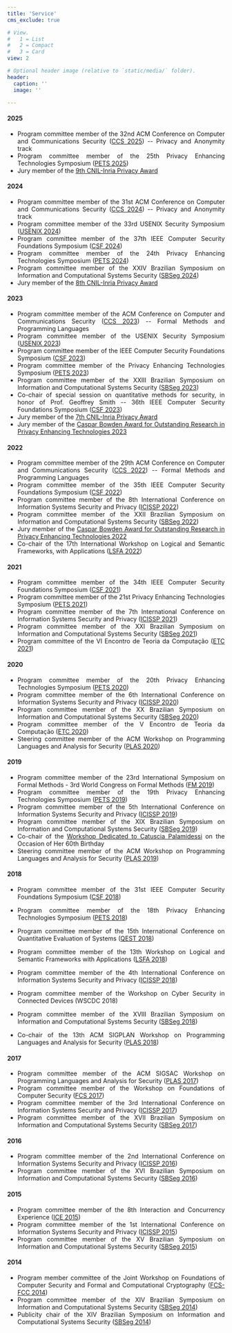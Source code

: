 ```yaml
---
title: 'Service'
cms_exclude: true

# View.
#   1 = List
#   2 = Compact
#   3 = Card
view: 2

# Optional header image (relative to `static/media/` folder).
header:
  caption: ''
  image: ''

---
```


<div style="text-align: justify"> 

#### 2025
- Program committee member of the 32nd ACM Conference on Computer and Communications Security ([CCS 2025](https://www.sigsac.org/ccs/CCS2025/)) -- Privacy and Anonymity track
- Program committee member of the 25th Privacy Enhancing Technologies Symposium ([PETS 2025](https://petsymposium.org/cfp25.php))
- Jury member of the [9th CNIL-Inria Privacy Award]()

#### 2024
- Program committee member of the 31st ACM Conference on Computer and Communications Security ([CCS 2024](https://www.sigsac.org/ccs/CCS2024/)) -- Privacy and Anonymity track
- Program committee member of the 33rd USENIX Security Symposium ([USENIX 2024](https://www.usenix.org/conference/usenixsecurity24))
- Program committee member of the 37th IEEE Computer Security Foundations Symposium ([CSF 2024](https://csf2024.ieee-security.org/))
- Program committee member of the 24th Privacy Enhancing Technologies Symposium ([PETS 2024](https://petsymposium.org/cfp24.php))
- Program committee member of the XXIV Brazilian Symposium on Information and Computational Systems Security ([SBSeg 2024](https://sbseg2024.ita.br/en/homepage/))
- Jury member of the [8th CNIL-Inria Privacy Award](https://www.cnil.fr/en/launch-8th-edition-cnil-inria-privacy-award)

#### 2023
- Program committee member of the ACM Conference on Computer and Communications Security ([CCS 2023](https://www.sigsac.org/ccs/CCS2023/)) -- Formal Methods and Programming Languages 
- Program committee member of the USENIX Security Symposium ([USENIX 2023](https://www.usenix.org/conference/usenixsecurity23))
- Program committee member of the IEEE Computer Security Foundations Symposium ([CSF 2023](https://csf2023.ieee-security.org/))
- Program committee member of the Privacy Enhancing Technologies Symposium ([PETS 2023](https://petsymposium.org/cfp23.php))
- Program committee member of the XXIII Brazilian Symposium on Information and Computational Systems Security ([SBSeg 2023](https://sbseg2023.ufjf.br/en/home/))
- Co-chair of special session on quantitative methods for security, in honor of Prof. Geoffrey Smith --
36th IEEE Computer Security Foundations Symposium ([CSF 2023](https://csf2023.ieee-security.org/))
- Jury member of the [7th CNIL-Inria Privacy Award](https://www.cnil.fr/en/launch-7th-edition-cnil-inria-privacy-award)
- Jury member of the [Caspar Bowden Award for Outstanding Research in Privacy Enhancing Technologies 2023](https://petsymposium.org/award/)


#### 2022
- Program committee member of the 29th ACM Conference on Computer and Communications Security ([CCS 2022](https://www.sigsac.org/ccs/CCS2022/)) -- Formal Methods and Programming Languages 
- Program committee member of the 35th IEEE Computer Security Foundations Symposium ([CSF 2022](https://www.ieee-security.org/TC/CSF2022/))
- Program committee member of the 8th International Conference on Information Systems Security and Privacy ([ICISSP 2022](https://icissp.scitevents.org/?y=2022))
- Program committee member of the XXII Brazilian Symposium on Information and Computational Systems Security ([SBSeg 2022](https://sbseg2022.inf.ufsm.br/en/))
- Jury member of the [Caspar Bowden Award for Outstanding Research in Privacy Enhancing Technologies 2022](https://petsymposium.org/award/)
- Co-chair of the 17th International Workshop on Logical and Semantic Frameworks, with Applications ([LSFA 2022](https://lsfa2022.github.io/))

#### 2021
- Program committee member of the 34th IEEE Computer Security Foundations Symposium ([CSF 2021](https://www.ieee-security.org/TC/CSF2021/))
- Program committee member of the 21st Privacy Enhancing Technologies Symposium ([PETS 2021](https://petsymposium.org/cfp21.php))
- Program committee member of the 7th International Conference on Information Systems Security and Privacy ([ICISSP 2021](https://icissp.scitevents.org/?y=2021))
- Program committee member of the XXI Brazilian Symposium on Information and Computational Systems Security ([SBSeg 2021](https://sbseg2021.ufpa.br/en/))
- Program committee of the VI Encontro de Teoria da Computação ([ETC 2021](https://csbc.ufsc.br/eventos/etc/))

#### 2020
- Program committee member of the 20th Privacy Enhancing Technologies Symposium ([PETS 2020](https://petsymposium.org/cfp20.php))
- Program committee member of the 6th International Conference on Information Systems Security and Privacy ([ICISSP 2020](https://icissp.scitevents.org/?y=2020))
- Program committee member of the XX Brazilian Symposium on Information and Computational Systems Security ([SBSeg 2020](https://sbseg.sbc.org.br/2020/en/index.html))
- Program committee member of the V Encontro de Teoria da Computação ([ETC 2020](http://www2.sbc.org.br/csbc2020/etc-2020-v-encontro-de-teoria-da-computacao/))	
- Steering committee member of the ACM Workshop on Programming Languages and Analysis for Security ([PLAS 2020](https://plas2020.github.io/))

#### 2019
- Program committee member of the 23rd International Symposium on Formal Methods - 3rd World Congress on Formal Methods ([FM 2019](https://www.fmeurope.org/2018/07/23/fm-2019-3rd-world-congress-on-formal-methods/))
- Program committee member of the 19th Privacy Enhancing Technologies Symposium ([PETS 2019](https://petsymposium.org/cfp19.php))
- Program committee member of the 5th International Conference on Information Systems Security and Privacy ([ICISSP 2019](https://icissp.scitevents.org/?y=2019))
- Program committee member of the XIX Brazilian Symposium on Information and Computational Systems Security ([SBSeg 2019](https://sbseg2019.ime.usp.br/en/))
- Co-chair of the [Workshop Dedicated to Catuscia Palamidessi](https://link.springer.com/book/10.1007/978-3-030-31175-9) on the Occasion of Her 60th Birthday
- Steering committee member of the ACM Workshop on Programming Languages and Analysis for Security ([PLAS 2019](https://sigsac.org/ccs/CCS2019/index.php/workshop-proceedings-plas-2019/))

#### 2018
- Program committee member of the 31st IEEE Computer Security Foundations Symposium ([CSF 2018](https://www.cs.ox.ac.uk/conferences/csf2018/))
- Program committee member of the 18th Privacy Enhancing Technologies Symposium ([PETS 2018](https://petsymposium.org/cfp18.php))
- Program committee member of the 15th International Conference on Quantitative Evaluation of Systems ([QEST 2018](https://www.qest.org/qest2018/))
- Program committee member of the 13th Workshop on Logical and Semantic Frameworks with Applications ([LSFA 2018](http://lia.ufc.br/~lsfa2018/))
- Program committee member of the 4th International Conference on Information Systems Security and Privacy ([ICISSP 2018](https://icissp.scitevents.org/?y=2018))
- Program committee member of the Workshop on Cyber Security in Connected Devices (WSCDC 2018)
- Program committee member of the XVIII Brazilian Symposium on Information and Computational Systems Security ([SBSeg 2018](https://sbseg2018.imd.ufrn.br/en/index.html))

- Co-chair of the 13th ACM SIGPLAN Workshop on Programming Languages and Analysis for Security ([PLAS 2018](https://plas2018.dcc.ufmg.br/))

#### 2017
- Program committee member of the ACM SIGSAC Workshop on Programming Languages and Analysis for Security ([PLAS 2017](http://plas2017.cse.buffalo.edu/))
- Program committee member of the Workshop on Foundations of Computer Security ([FCS 2017](https://cs.au.dk/~askarov/events/fcs2017/))
- Program committee member of the 3rd International Conference on Information Systems Security and Privacy ([ICISSP 2017](https://icissp.scitevents.org/?y=2017))
- Program committee member of the XVII Brazilian Symposium on Information and Computational Systems Security ([SBSeg 2017](https://en.sbseg2017.redes.unb.br/))

#### 2016
- Program committee member of the 2nd International Conference on Information Systems Security and Privacy ([ICISSP 2016](https://icissp.scitevents.org/?y=2016))
- Program committee member of the XVI Brazilian Symposium on Information and Computational Systems Security ([SBSeg 2016](http://sbseg2016.ic.uff.br/en/index.php))

#### 2015
- Program committee member of the 8th Interaction and Concurrency Experience ([ICE 2015](https://discotec2015.inria.fr/workshops/ice-2015/))
- Program committee member of the 1st International Conference on Information Systems Security and Privacy ([ICISSP 2015](https://icissp.scitevents.org/?y=2015))
- Program committee member of the XV Brazilian Symposium on Information and Computational Systems Security ([SBSeg 2015](http://sbseg2015.univali.br/))

#### 2014
- Program member committee of the Joint Workshop on Foundations of Computer Security and Formal and Computational Cryptography ([FCS-FCC 2014](https://www.easychair.org/smart-program/VSL2014/FCSFCC-index.html))
- Program committee member of the XIV Brazilian Symposium on Information and Computational Systems Security ([SBSeg 2014](https://www.sbseg2014.dcc.ufmg.br/eng/))
- Publicity chair of the XIV Brazilian Symposium on Information and Computational Systems Security ([SBSeg 2014](https://www.sbseg2014.dcc.ufmg.br/eng/))

</div>